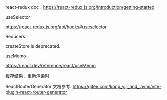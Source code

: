 react-redux doc：https://react-redux.js.org/introduction/getting-started

useSelector

https://react-redux.js.org/api/hooks#useselector







Reducers

createStore  is deprecated.





useMemo

https://react.dev/reference/react/useMemo

缓存结果，重新渲染时



ReactRouterGenerator
文档参考: https://gitee.com/kong_yiji_and_lavmi/vite-plugin-react-router-generator
























































